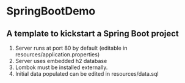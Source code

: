 # SpringBootDemo

## A template to kickstart a Spring Boot project

1. Server runs at port 80 by default (editable in resources/application.properties)
2. Server uses embedded h2 database
3. Lombok must be installed externally.
4. Initial data populated can be edited in resources/data.sql

